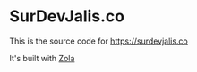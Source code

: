 # SurDevJalis.co

This is the source code for https://surdevjalis.co

It's built with [Zola](https://www.getzola.org/)
